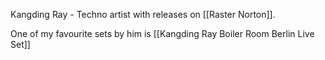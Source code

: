 Kangding Ray - Techno artist with releases on [[Raster Norton]].

One of my favourite sets by him is [[Kangding Ray Boiler Room Berlin Live Set]] 